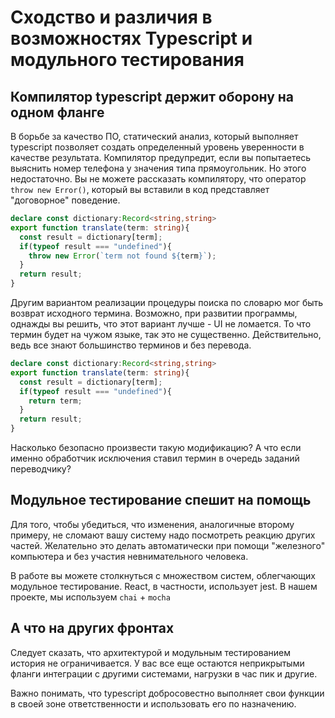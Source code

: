 # Сходство и различия в возможностях Typescript и модульного тестирования

## Компилятор typescript держит оборону на одном фланге

В борьбе за качество ПО, статический анализ, который выполняет typescript позволяет создать определенный уровень уверенности в качестве результата. Компилятор предупредит, если вы попытаетесь выяснить номер телефона у значения типа прямоугольник. Но этого недостаточно. Вы не можете рассказать компилятору, что оператор `throw new Error()`, который вы вставили в код представляет "договорное" поведение. 

```typescript
declare const dictionary:Record<string,string>
export function translate(term: string){
  const result = dictionary[term];
  if(typeof result === "undefined"){
    throw new Error(`term not found ${term}`);
  }
  return result;
}
```

Другим вариантом реализации процедуры поиска по словарю мог быть возврат исходного термина. Возможно, при развитии программы, однажды вы решить, что этот вариант лучше - UI не ломается. То что термин будет на чужом языке, так это не существенно. Действительно, ведь все знают большинство терминов и без перевода.

```typescript
declare const dictionary:Record<string,string>
export function translate(term: string){
  const result = dictionary[term];
  if(typeof result === "undefined"){
    return term;
  }
  return result;
}
```

Насколько безопасно произвести такую модификацию? А что если именно обработчик исключения ставил термин в очередь заданий переводчику?

## Модульное тестирование спешит на помощь

Для того, чтобы убедиться, что изменения, аналогичные второму примеру, не сломают вашу систему надо посмотреть реакцию других частей. Желательно это делать автоматически при помощи "железного" компьютера и без участия невнимательного человека.

В работе вы можете столкнуться с множеством систем, облегчающих модульное тестирование. React, в частности, использует jest.  В нашем проекте, мы используем `chai` + `mocha`

## А что на других фронтах

Следует сказать, что архитектурой и модульным тестированием история не ограничивается. У вас все еще остаются неприкрытыми фланги интеграции с другими системами, нагрузки в час пик и другие.

Важно понимать, что typescript добросовестно выполняет свои функции в своей зоне ответственности и использовать его по назначению.
